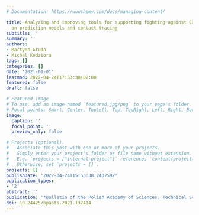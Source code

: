 ```yaml
---
# Documentation: https://wowchemy.com/docs/managing-content/

title: Analyzing and improving tools for supporting fighting against COVID-19 based
  on prediction models and contact tracing
subtitle: ''
summary: ''
authors:
- Martyna Gruda
- Michal Kedziora
tags: []
categories: []
date: '2021-01-01'
lastmod: 2022-04-24T17:53:38+02:00
featured: false
draft: false

# Featured image
# To use, add an image named `featured.jpg/png` to your page's folder.
# Focal points: Smart, Center, TopLeft, Top, TopRight, Left, Right, BottomLeft, Bottom, BottomRight.
image:
  caption: ''
  focal_point: ''
  preview_only: false

# Projects (optional).
#   Associate this post with one or more of your projects.
#   Simply enter your project's folder or file name without extension.
#   E.g. `projects = ["internal-project"]` references `content/project/deep-learning/index.md`.
#   Otherwise, set `projects = []`.
projects: []
publishDate: '2022-04-24T15:53:38.743759Z'
publication_types:
- '2'
abstract: ''
publication: '*Bulletin of the Polish Academy of Sciences. Technical Sciences*'
doi: 10.24425/bpasts.2021.137414
---
```

